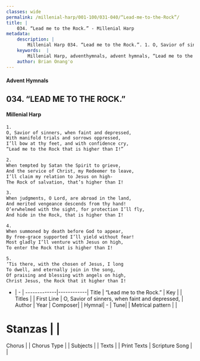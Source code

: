```yaml
---
classes: wide
permalink: /millenial-harp/001-100/031-040/“Lead-me-to-the-Rock”/
title: |
    034. “Lead me to the Rock.” - Millenial Harp
metadata:
    description: |
        Millenial Harp 034. “Lead me to the Rock.”. 1. O, Savior of sinners, when faint and depressed, With manifold trials and sorrows oppressed, I’ll bow at thy feet, and with confidence cry, “Lead me to the Rock that is higher than I!”
    keywords:  |
        Millenial Harp, adventhymnals, advent hymnals, “Lead me to the Rock.”, O, Savior of sinners, when faint and depressed, . 
    author: Brian Onang'o
---
```

#### Advent Hymnals
## 034. “LEAD ME TO THE ROCK.”
####  Millenial Harp
```txt
1. 
O, Savior of sinners, when faint and depressed, 
With manifold trials and sorrows oppressed, 
I’ll bow at thy feet, and with confidence cry, 
“Lead me to the Rock that is higher than I!”

2. 
When tempted by Satan the Spirit to grieve, 
And the service of Christ, my Redeemer to leave, 
I’ll claim my relation to Jesus on high- 
The Rock of salvation, that’s higher than I!

3. 
When judgments, O Lord, are abroad in the land, 
And merited vengeance descends from thy hand! 
O’erwhelmed with the sight, for protection I’ll fly, 
And hide in the Rock, that is higher than I!

4. 
When summoned by death before God to appear, 
By free-grace supported I’ll yield without fear! 
Most gladly I’ll venture with Jesus on high, 
To enter the Rock that is higher than I!

5. 
‘Tis there, with the chosen of Jesus, I long 
To dwell, and eternally join in the song, 
Of praising and blessing with angels on high, 
Christ Jesus, the Rock that it higher than I!
```
- |   -  |
-------------|------------|
Title | “Lead me to the Rock.” |
Key |  |
Titles |  |
First Line | O, Savior of sinners, when faint and depressed,  |
Author | 
Year | 
Composer|  |
Hymnal|  - |
Tune|  |
Metrical pattern | |
# Stanzas |  |
Chorus |  |
Chorus Type |  |
Subjects |  |
Texts |  |
Print Texts | 
Scripture Song |  |
    
